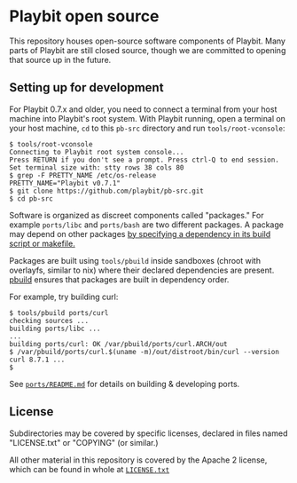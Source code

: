 # Playbit open source

This repository houses open-source software components of Playbit.
Many parts of Playbit are still closed source, though we are committed to opening that source up in the future.


## Setting up for development

For Playbit 0.7.x and older, you need to connect a terminal from your host machine into Playbit's root system.
With Playbit running, open a terminal on your host machine, `cd` to this `pb-src` directory and run `tools/root-vconsole`:

```
$ tools/root-vconsole
Connecting to Playbit root system console...
Press RETURN if you don't see a prompt. Press ctrl-Q to end session.
Set terminal size with: stty rows 38 cols 80
$ grep -F PRETTY_NAME /etc/os-release
PRETTY_NAME="Playbit v0.7.1"
$ git clone https://github.com/playbit/pb-src.git
$ cd pb-src
```

Software is organized as discreet components called "packages."
For example `ports/libc` and `ports/bash` are two different packages.
A package may depend on other packages [by specifying a dependency in its build script or makefile.](tools/pbuild.md#example)

Packages are built using `tools/pbuild` inside sandboxes (chroot with overlayfs, similar to nix) where their declared dependencies are present. [pbuild](tools/pbuild.md) ensures that packages are built in dependency order.

For example, try building curl:

```
$ tools/pbuild ports/curl
checking sources ...
building ports/libc ...
...
building ports/curl: OK /var/pbuild/ports/curl.ARCH/out
$ /var/pbuild/ports/curl.$(uname -m)/out/distroot/bin/curl --version
curl 8.7.1 ...
$
```

See [`ports/README.md`](ports/README.md) for details on building & developing ports.


## License

Subdirectories may be covered by specific licenses, declared in files named
"LICENSE.txt" or "COPYING" (or similar.)

All other material in this repository is covered by the Apache 2 license,
which can be found in whole at [`LICENSE.txt`](LICENSE.txt)
